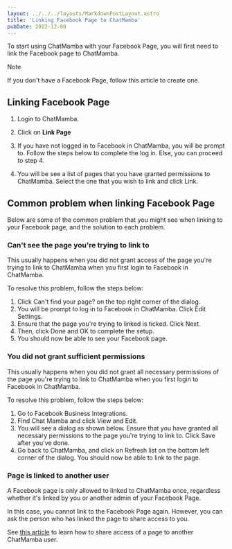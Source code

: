 ```yaml
---
layout: ../../../layouts/MarkdownPostLayout.astro
title: 'Linking Facebook Page to ChatMamba'
pubDate: 2022-12-06
---
```


To start using ChatMamba with your Facebook Page, you will first need to link the Facebook page to ChatMamba.

>[!note]
> If you don't have a Facebook Page, follow this article to create one.

## Linking Facebook Page

1. Login to ChatMamba.
2. Click on **Link Page**

3. If you have not logged in to Facebook in ChatMamba, you will be prompt to. Follow the steps below to complete the log in. Else, you can proceed to step 4.

4. You will be see a list of pages that you have granted permissions to ChatMamba. Select the one that you wish to link and click Link.

## Common problem when linking Facebook Page

Below are some of the common problem that you might see when linking to your Facebook page, and the solution to each problem.

### Can't see the page you're trying to link to

This usually happens when you did not grant access of the page you're trying to link to ChatMamba when you first login to Facebook in ChatMamba.

To resolve this problem, follow the steps below:

1. Click Can't find your page? on the top right corner of the dialog.
2. You will be prompt to log in to Facebook in ChatMamba. Click Edit Settings.
3. Ensure that the page you're trying to linked is ticked. Click Next.
4. Then, click Done and OK to complete the setup.
5. You should now be able to see your Facebook page.

### You did not grant sufficient permissions

This usually happens when you did not grant all necessary permissions of the page you're trying to link to ChatMamba when you first login to Facebook in ChatMamba.

To resolve this problem, follow the steps below:

1. Go to Facebook Business Integrations.
2. Find Chat Mamba and click View and Edit.
3. You will see a dialog as shown below. Ensure that you have granted all necessary permissions to the page you're trying to link to. Click Save after you've done.
4. Go back to ChatMamba, and click on Refresh list on the bottom left corner of the dialog. You should now be able to link to the page.

### Page is linked to another user

A Facebook page is only allowed to linked to ChatMamba once, regardless whether it's linked by you or another admin of your Facebook Page.

In this case, you cannot link to the Facebook Page again. However, you can ask the person who has linked the page to share access to you.

See [this article](/en/articles/managing-your-facebook-page#inviting-new-member) to learn how to share access of a page to another ChatMamba user.

